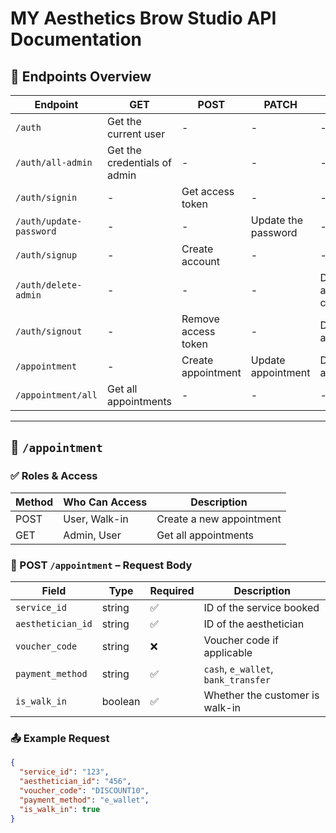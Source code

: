 # MY Aesthetics Brow Studio API Documentation

## 📌 Endpoints Overview

| Endpoint                | GET                          | POST                | PATCH               | DELETE                       |
| ----------------------- | ---------------------------- | ------------------- | ------------------- | ---------------------------- |
| `/auth`                 | Get the current user         | -                   | -                   | -                            |
| `/auth/all-admin`       | Get the credentials of admin | -                   | -                   | -                            |
| `/auth/signin`          | -                            | Get access token    | -                   | -                            |
| `/auth/update-password` | -                            | -                   | Update the password | -                            |
| `/auth/signup`          | -                            | Create account      | -                   | -                            |
| `/auth/delete-admin`    | -                            | -                   | -                   | Delete the admin credentials |
| `/auth/signout`         | -                            | Remove access token | -                   | Delete appointment           |
| `/appointment`          | -                            | Create appointment  | Update appointment  | Delete appointment           |
| `/appointment/all`      | Get all appointments         | -                   | -                   | -                            |

---

## 📌 `/appointment`

### ✅ Roles & Access

| Method | Who Can Access | Description              |
| ------ | -------------- | ------------------------ |
| POST   | User, Walk-in  | Create a new appointment |
| GET    | Admin, User    | Get all appointments     |

### 📝 POST `/appointment` – Request Body

| Field             | Type    | Required | Description                         |
| ----------------- | ------- | -------- | ----------------------------------- |
| `service_id`      | string  | ✅       | ID of the service booked            |
| `aesthetician_id` | string  | ✅       | ID of the aesthetician              |
| `voucher_code`    | string  | ❌       | Voucher code if applicable          |
| `payment_method`  | string  | ✅       | `cash`, `e_wallet`, `bank_transfer` |
| `is_walk_in`      | boolean | ✅       | Whether the customer is walk-in     |

### 📤 Example Request

```json
{
  "service_id": "123",
  "aesthetician_id": "456",
  "voucher_code": "DISCOUNT10",
  "payment_method": "e_wallet",
  "is_walk_in": true
}
```
